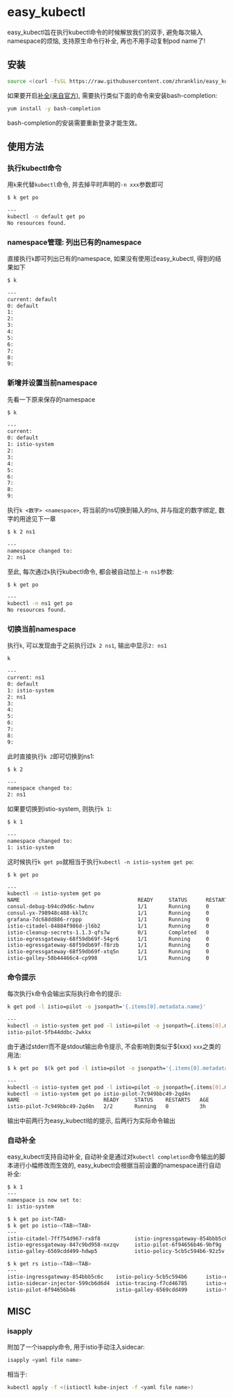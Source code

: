 # easy_kubectl
easy_kubectl旨在执行kubectl命令的时候解放我们的双手, 避免每次输入namespace的烦恼, 支持原生命令行补全, 再也不用手动复制pod name了!

## 安装
```bash
source <(curl -fsSL https://raw.githubusercontent.com/zhranklin/easy_kubectl/master/install.sh)
```

如果要开启[补全(来自官方)](https://kubernetes.io/docs/reference/kubectl/cheatsheet/#kubectl-autocomplete), 需要执行类似下面的命令来安装bash-completion:

```bash
yum install -y bash-completion
```

bash-completion的安装需要重新登录才能生效。

## 使用方法
### 执行kubectl命令

用`k`来代替`kubectl`命令, 并去掉平时声明的`-n xxx`参数即可

```bash
$ k get po

---
kubectl -n default get po
No resources found.
```

### namespace管理: 列出已有的namespace
直接执行`k`即可列出已有的namespace, 如果没有使用过easy_kubectl, 得到的结果如下

```bash
$ k

---
current: default
0: default
1:
2:
3:
4:
5:
6:
7:
8:
9:
```

### 新增并设置当前namespace
先看一下原来保存的namespace

```bash
$ k

---
current:
0: default
1: istio-system
2:
3:
4:
5:
6:
7:
8:
9:
```

执行`k <数字> <namespace>`, 将当前的ns切换到输入的ns, 并与指定的数字绑定, 数字的用途见下一章

```bash
$ k 2 ns1

---
namespace changed to:
2: ns1
```

至此, 每次通过`k`执行kubectl命令, 都会被自动加上`-n ns1`参数:

```bash
$ k get po

---
kubectl -n ns1 get po
No resources found.
```

### 切换当前namespace

执行`k`, 可以发现由于之前执行过`k 2 ns1`, 输出中显示`2: ns1`

```bash
k

---
current: ns1
0: default
1: istio-system
2: ns1
3:
4:
5:
6:
7:
8:
9:
```

此时直接执行`k 2`即可切换到ns1:

```bash
$ k 2

---
namespace changed to:
2: ns1
```

如果要切换到istio-system, 则执行`k 1`:

```bash
$ k 1

---
namespace changed to:
1: istio-system
```

这时候执行`k get po`就相当于执行`kubectl -n istio-system get po`:

```bash
$ k get po

---
kubectl -n istio-system get po
NAME                                      READY     STATUS      RESTARTS   AGE
consul-debug-b94cd9d6c-hwbnv              1/1       Running     0          4d
consul-yx-798948c488-kkl7c                1/1       Running     0          5d
grafana-7dc68dd886-rrppp                  1/1       Running     0          6d
istio-citadel-84884f986d-jl6b2            1/1       Running     0          6d
istio-cleanup-secrets-1.1.3-qfs7w         0/1       Completed   0          6d
istio-egressgateway-68f59db69f-54gr6      1/1       Running     0          1h
istio-egressgateway-68f59db69f-f8rzb      1/1       Running     0          3h
istio-egressgateway-68f59db69f-xtq5n      1/1       Running     0          6d
istio-galley-58b44466c4-cp998             1/1       Running     0          6d
```

### 命令提示

每次执行`k`命令会输出实际执行命令的提示:

```bash
k get pod -l istio=pilot -o jsonpath='{.items[0].metadata.name}'

---
kubectl -n istio-system get pod -l istio=pilot -o jsonpath={.items[0].metadata.name}
istio-pilot-5fb44ddbc-2wkkx
```

由于通过stderr而不是stdout输出命令提示, 不会影响到类似于$(xxx) `xxx`之类的用法:

```bash
$ k get po  $(k get pod -l istio=pilot -o jsonpath='{.items[0].metadata.name}')

---
kubectl -n istio-system get pod -l istio=pilot -o jsonpath={.items[0].metadata.name}
kubectl -n istio-system get po istio-pilot-7c949bbc49-2qd4n
NAME                           READY     STATUS    RESTARTS   AGE
istio-pilot-7c949bbc49-2qd4n   2/2       Running   0          3h
```

输出中前两行为easy_kubectl给的提示, 后两行为实际命令输出

### 自动补全
easy_kubectl支持自动补全, 自动补全是通过对`kubectl completion`命令输出的脚本进行小幅修改而生效的, easy_kubectl会根据当前设置的namespace进行自动补全:

```bash
$ k 1
---
namespace is now set to:
1: istio-system

$ k get po ist<TAB>
$ k get po istio-<TAB><TAB>
---
istio-citadel-7ff754d967-rx8f8           istio-ingressgateway-854bbb5c6c-jk7b5    istio-sidecar-injector-599cb6d6d4-86b6r
istio-egressgateway-847c9bd958-nxzqv     istio-pilot-6f94656b46-9bf9g             istio-telemetry-5c4867756d-2v4gf
istio-galley-6569cdd499-hdwp5            istio-policy-5cb5c594b6-92z5v            istio-tracing-f7cd46785-k8z6d

$ k get rs istio-<TAB><TAB>
---
istio-ingressgateway-854bbb5c6c    istio-policy-5cb5c594b6      istio-citadel-7ff754d967           
istio-sidecar-injector-599cb6d6d4  istio-tracing-f7cd46785      istio-egressgateway-847c9bd958
istio-pilot-6f94656b46             istio-galley-6569cdd499      istio-telemetry-5c4867756d
```

## MISC
### isapply
附加了一个isapply命令, 用于istio手动注入sidecar:

```bash
isapply <yaml file name>
```

相当于:

```bash
kubectl apply -f <(istioctl kube-inject -f <yaml file name>)
```
